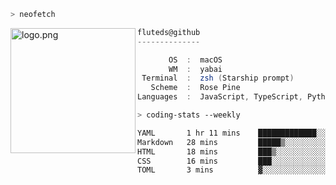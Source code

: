 ```zsh
> neofetch
```

<!--img align="left" src="https://github.com/fluteds.png" alt="logo.png" width="200"/>-->
<img align="left" src="https://external-content.duckduckgo.com/iu/?u=https%3A%2F%2F78.media.tumblr.com%2F975fca5f82161b190efdcaa05ffbd4ec%2Ftumblr_p6q6m9TJF01x3p3jmo1_500.png&f=1&nofb=1" alt="logo.png" width="200"/>

```csharp
fluteds@github
--------------

       OS  :  macOS
       WM  :  yabai
 Terminal  :  zsh (Starship prompt)  
   Scheme  :  Rose Pine  
Languages  :  JavaScript, TypeScript, Python, HTML, CSS  

```

```zsh
> coding-stats --weekly
```

<!--START_SECTION:waka-->

```txt
YAML       1 hr 11 mins    █████████████░░░░░░░░░░░░   51.74 %
Markdown   28 mins         █████▒░░░░░░░░░░░░░░░░░░░   20.84 %
HTML       18 mins         ███▒░░░░░░░░░░░░░░░░░░░░░   13.08 %
CSS        16 mins         ███░░░░░░░░░░░░░░░░░░░░░░   11.72 %
TOML       3 mins          ▓░░░░░░░░░░░░░░░░░░░░░░░░   02.19 %
```

<!--END_SECTION:waka-->
